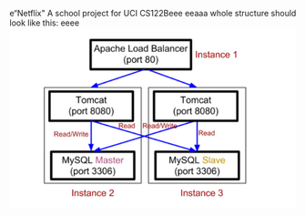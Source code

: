 e“Netflix"
A school project for UCI CS122Beee
eeaaa
whole structure should look like this:
eeee
![image](https://github.com/cxk123/-Netflix-CS122B/blob/master/images/struture.PNG)

